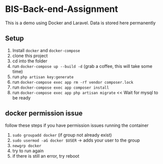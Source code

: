 # BIS-Back-end-Assignment

This is a demo using Docker and Laravel. Data is stored here permanently

## Setup

1. Install `docker` and `docker-compose`
2. clone this project
3. cd into the folder
4. run `docker-compose up --build -d` (grab a coffee, this will take some time)
5. run `php artisan key:generate`
6. run `docker-compose exec app rm -rf vendor composer.lock`
7. run `docker-compose exec app composer install`
8. run `docker-compose exec app php artisan migrate` << Wait for mysql to be ready

## docker permission issue

follow these steps if you have permission issues running the container

1. `sudo groupadd docker` (if group not already exist)
2. `sudo usermod -aG docker $USER` -> adds your user to the group
3. `newgrp docker`
4. try to run again
5. if there is still an error, try reboot

